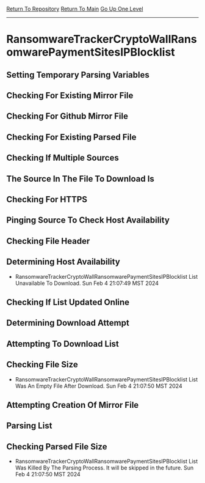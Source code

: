 [Return To Repository](https://github.com/DigitalWarrior/piholeparser/)
[Return To Main](https://github.com/DigitalWarrior/piholeparser/blob/master/RecentRunLogs/Mainlog.md)
[Go Up One Level](https://github.com/DigitalWarrior/piholeparser/blob/master/RecentRunLogs/TopLevelScripts/30-Processing-External-Blacklists.md)
____________________________________
# RansomwareTrackerCryptoWallRansomwarePaymentSitesIPBlocklist
## Setting Temporary Parsing Variables
## Checking For Existing Mirror File
## Checking For Github Mirror File
## Checking For Existing Parsed File
## Checking If Multiple Sources
## The Source In The File To Download Is
## Checking For HTTPS
## Pinging Source To Check Host Availability
## Checking File Header
## Determining Host Availability
* RansomwareTrackerCryptoWallRansomwarePaymentSitesIPBlocklist List Unavailable To Download. Sun Feb  4 21:07:49 MST 2024
## Checking If List Updated Online
## Determining Download Attempt
## Attempting To Download List
## Checking File Size
* RansomwareTrackerCryptoWallRansomwarePaymentSitesIPBlocklist List Was An Empty File After Download. Sun Feb  4 21:07:50 MST 2024
## Attempting Creation Of Mirror File
## Parsing List
## Checking Parsed File Size
* RansomwareTrackerCryptoWallRansomwarePaymentSitesIPBlocklist List Was Killed By The Parsing Process. It will be skipped in the future. Sun Feb  4 21:07:50 MST 2024
